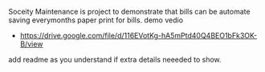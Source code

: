 Soceity Maintenance is project to demonstrate that bills can be automate saving everymonths paper print for bills.
demo vedio 
- https://drive.google.com/file/d/116EVotKg-hA5mPtd40Q4BEO1bFk3OK-B/view

add readme as you understand if extra details neeeded to show.
